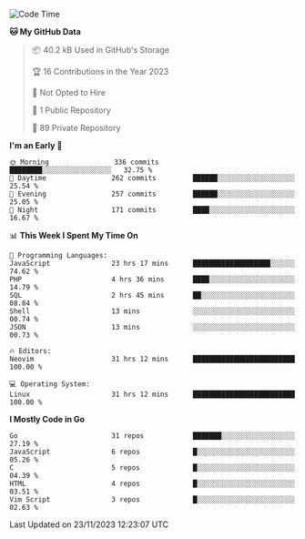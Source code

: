 
<!--START_SECTION:waka-->
![Code Time](http://img.shields.io/badge/Code%20Time-4%2C321%20hrs%2044%20mins-blue)

**🐱 My GitHub Data** 

> 📦 40.2 kB Used in GitHub's Storage 
 > 
> 🏆 16 Contributions in the Year 2023
 > 
> 🚫 Not Opted to Hire
 > 
> 📜 1 Public Repository 
 > 
> 🔑 89 Private Repository 
 > 
**I'm an Early 🐤** 

```text
🌞 Morning                336 commits         ████████░░░░░░░░░░░░░░░░░   32.75 % 
🌆 Daytime                262 commits         ██████░░░░░░░░░░░░░░░░░░░   25.54 % 
🌃 Evening                257 commits         ██████░░░░░░░░░░░░░░░░░░░   25.05 % 
🌙 Night                  171 commits         ████░░░░░░░░░░░░░░░░░░░░░   16.67 % 
```


📊 **This Week I Spent My Time On** 

```text
💬 Programming Languages: 
JavaScript               23 hrs 17 mins      ███████████████████░░░░░░   74.62 % 
PHP                      4 hrs 36 mins       ████░░░░░░░░░░░░░░░░░░░░░   14.79 % 
SQL                      2 hrs 45 mins       ██░░░░░░░░░░░░░░░░░░░░░░░   08.84 % 
Shell                    13 mins             ░░░░░░░░░░░░░░░░░░░░░░░░░   00.74 % 
JSON                     13 mins             ░░░░░░░░░░░░░░░░░░░░░░░░░   00.73 % 

🔥 Editors: 
Neovim                   31 hrs 12 mins      █████████████████████████   100.00 % 

💻 Operating System: 
Linux                    31 hrs 12 mins      █████████████████████████   100.00 % 
```

**I Mostly Code in Go** 

```text
Go                       31 repos            ███████░░░░░░░░░░░░░░░░░░   27.19 % 
JavaScript               6 repos             █░░░░░░░░░░░░░░░░░░░░░░░░   05.26 % 
C                        5 repos             █░░░░░░░░░░░░░░░░░░░░░░░░   04.39 % 
HTML                     4 repos             █░░░░░░░░░░░░░░░░░░░░░░░░   03.51 % 
Vim Script               3 repos             █░░░░░░░░░░░░░░░░░░░░░░░░   02.63 % 
```




 Last Updated on 23/11/2023 12:23:07 UTC
<!--END_SECTION:waka-->

